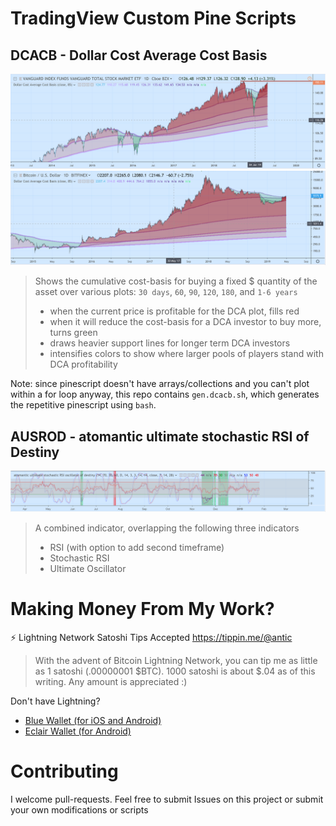 # TradingView Custom Pine Scripts

## DCACB - Dollar Cost Average Cost Basis
![Alt text](img/dcacb_vti.png)
![Alt text](img/dcacb_btcusd.png)
> Shows the cumulative cost-basis for buying a fixed $ quantity of the asset over various plots: `30 days`, `60`, `90`, `120`, `180`, and `1-6 years` 
>    - when the current price is profitable for the DCA plot, fills red
>    - when it will reduce the cost-basis for a DCA investor to buy more, turns green
>    - draws heavier support lines for longer term DCA investors
>    - intensifies colors to show where larger pools of players stand with DCA profitability

Note: since pinescript doesn't have arrays/collections and you can't plot within a for loop anyway, this repo contains `gen.dcacb.sh`, which generates the repetitive pinescript using `bash`.

## AUSROD - atomantic ultimate stochastic RSI of Destiny
![Alt text](img/ausrod.png)
> A combined indicator, overlapping the following three indicators
>    - RSI (with option to add second timeframe)
>    - Stochastic RSI
>    - Ultimate Oscillator

# Making Money From My Work?
⚡ Lightning Network Satoshi Tips Accepted https://tippin.me/@antic
> With the advent of Bitcoin Lightning Network, you can tip me as little as 1 satoshi (.00000001 $BTC). 1000 satoshi is about $.04 as of this writing. Any amount is appreciated :)

Don't have Lightning? 
- [Blue Wallet (for iOS and Android)](https://bluewallet.io/)
- [Eclair Wallet (for Android)](https://play.google.com/store/apps/details?id=fr.acinq.eclair.wallet.mainnet2)


# Contributing
I welcome pull-requests. Feel free to submit Issues on this project or submit your own modifications or scripts